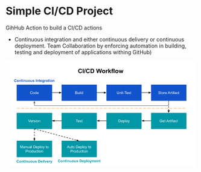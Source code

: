 # Simple CI/CD Project


GihHub Action to build a CI/CD actions
* Continuous integration and either continuous delivery or continuous deployment. Team Collaboration by enforcing automation in building, testing and deployment of applications withing GitHub)



![CI_CD_worflow](CI_CD_worflow.png)
